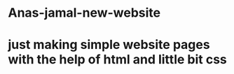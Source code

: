 # Anas-jamal-new-website
# just making simple website pages with the help of html and little bit css
